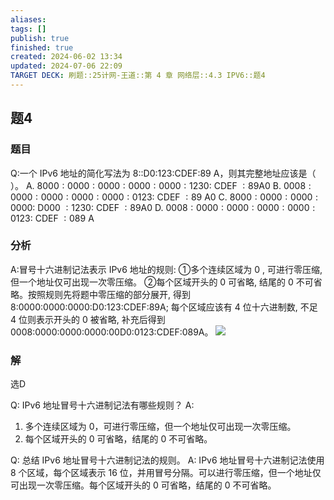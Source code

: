 ```yaml
---
aliases: 
tags: []
publish: true
finished: true
created: 2024-06-02 13:34
updated: 2024-07-06 22:09
TARGET DECK: 刷题::25计网-王道::第 4 章 网络层::4.3 IPV6::题4
---
```


## 题4
### 题目
Q:一个 IPv6 地址的简化写法为 8::D0:123:CDEF:89 A，则其完整地址应该是（ $\;$ ）。
A. ${8000} : {0000} : {0000} : {0000} : {0000} : {1230} :$ CDEF $: {89}\mathrm{A}0$
B. ${0008} : {0000} : {0000} : {0000} : {0000} : {0123} :$ CDEF $: {89}$ A0
C. ${8000} : {0000} : {0000} : {0000} :$ D000 $: {1230} :$ CDEF $: {89}\mathrm{A}0$
D. ${0008} : {0000} : {0000} : {0000} : {0000} : {0123} :$ CDEF $: {089}$ A
### 分析
A:冒号十六进制记法表示 IPv6 地址的规则: 
①多个连续区域为 0 , 可进行零压缩, 但一个地址仅可出现一次零压缩。
②每个区域开头的 0 可省略, 结尾的 0 不可省略。按照规则先将题中零压缩的部分展开, 得到 8:0000:0000:0000:D0:123:CDEF:89A; 每个区域应该有 4 位十六进制数, 不足 4 位则表示开头的 0 被省略, 补充后得到 0008:0000:0000:0000:00D0:0123:CDEF:089A。
![](https://img.hwenyi.live/202407062213683.webp)
### 解
选D


Q: IPv6 地址冒号十六进制记法有哪些规则？
A: 
1. 多个连续区域为 0，可进行零压缩，但一个地址仅可出现一次零压缩。
2. 每个区域开头的 0 可省略，结尾的 0 不可省略。


Q: 总结 IPv6 地址冒号十六进制记法的规则。
A: IPv6 地址冒号十六进制记法使用 8 个区域，每个区域表示 16 位，并用冒号分隔。可以进行零压缩，但一个地址仅可出现一次零压缩。每个区域开头的 0 可省略，结尾的 0 不可省略。

